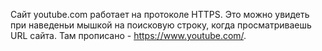Cайт youtube.com работает на протоколе HTTPS. Это можно увидеть при наведеньи мышкой на поисковую строку, когда просматриваешь URL сайта.
Там прописано - https://www.youtube.com/.